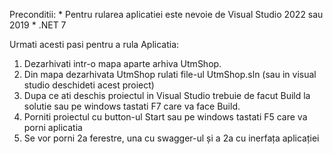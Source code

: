 Preconditii:
	* Pentru rularea aplicatiei este nevoie de Visual Studio 2022 sau 2019
	* .NET 7

Urmati acesti pasi pentru a rula Aplicatia:
1. Dezarhivati intr-o mapa aparte arhiva UtmShop.
2. Din mapa dezarhivata UtmShop rulati file-ul UtmShop.sln
   (sau in visual studio deschideti acest proiect)
3. Dupa ce ati deschis proiectul in Visual Studio trebuie de facut 
   Build la solutie sau pe windows tastati F7 care va face Build.
4. Porniti proiectul cu button-ul Start sau 
   pe windows tastati F5 care va porni aplicatia
5. Se vor porni 2a ferestre, una cu swagger-ul și a 2a cu inerfața aplicației